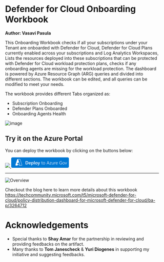 # Defender for Cloud Onboarding Workbook
**Author: Vasavi Pasula**

This Onboarding Workbook checks if all your subscriptions under your Tenant are onboarded with Defender for Cloud, Defender for Cloud Plans currently enabled across your subscriptions and Log Analytics Workspaces, Lists the resources deployed into these subscriptions that can be protected with Defender for Cloud workload protection plans, checks if any onboarding agents are missing for the workload protection.
The dashboard is powered by Azure Resource Graph (ARG) queries and divided into different sections. 
The workbook can be edited, and all queries can be modified to meet your needs.

The workbook provides different Tabs organized as: 
*	Subscription Onboarding
*	Defender Plans Onboarded
*	Onboarding Agents Health

<img width="945" alt="image" src="https://user-images.githubusercontent.com/102209701/184182161-bc2d46f3-d539-4179-8a87-53089b5a48e8.png">

## Try it on the Azure Portal

You can deploy the workbook by clicking on the buttons below:

<a href="https://aka.ms/onboardingworkbook" target="_blank">
    <img src="https://aka.ms/deploytoazurebutton"/>
</a>
<a href="https://aka.ms/onboardingworkbook" target="_blank">
<img src="https://raw.githubusercontent.com/Azure/azure-quickstart-templates/master/1-CONTRIBUTION-GUIDE/images/deploytoazuregov.png"/>
</a> 

***
![Overview](./ImagePDD.png)

Checkout the blog here to learn more details about this workbook https://techcommunity.microsoft.com/t5/microsoft-defender-for-cloud/policy-distribution-dashboard-for-microsoft-defender-for-cloud/ba-p/3264712

# Acknowledgements
* Special thanks to **Shay Amar** for the partnership in reviewing and providing feedbacks on the artifact.
* Many thanks to **Tom Janescheck** & **Yuri Diogenes** in supporting my initiative and suggesting feedbacks.  

